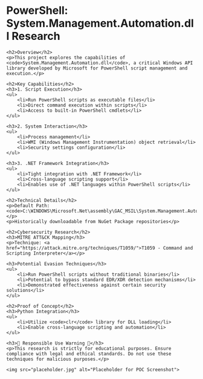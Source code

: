 <!DOCTYPE html>
<html>
<head>
    <title>PowerShell System.Management.Automation.dll Research</title>
</head>
<body>
    <h1>PowerShell: System.Management.Automation.dll Research</h1>

    <h2>Overview</h2>
    <p>This project explores the capabilities of <code>System.Management.Automation.dll</code>, a critical Windows API library developed by Microsoft for PowerShell script management and execution.</p>

    <h2>Key Capabilities</h2>
    <h3>1. Script Execution</h3>
    <ul>
        <li>Run PowerShell scripts as executable files</li>
        <li>Direct command execution within scripts</li>
        <li>Access to built-in PowerShell cmdlets</li>
    </ul>

    <h3>2. System Interaction</h3>
    <ul>
        <li>Process management</li>
        <li>WMI (Windows Management Instrumentation) object retrieval</li>
        <li>Security settings configuration</li>
    </ul>

    <h3>3. .NET Framework Integration</h3>
    <ul>
        <li>Tight integration with .NET Framework</li>
        <li>Cross-language scripting support</li>
        <li>Enables use of .NET languages within PowerShell scripts</li>
    </ul>

    <h2>Technical Details</h2>
    <p>Default Path: <code>C:\WINDOWS\Microsoft.Net\assembly\GAC_MSIL\System.Management.Automation\v4.0_3.0.0.0__31bf3856ad364e35\System.Management.Automation.dll</code></p>
    <p>Historically downloadable from NuGet Package repositories</p>

    <h2>Cybersecurity Research</h2>
    <h3>MITRE ATT&CK Mapping</h3>
    <p>Technique: <a href="https://attack.mitre.org/techniques/T1059/">T1059 - Command and Scripting Interpreter</a></p>

    <h3>Potential Evasion Techniques</h3>
    <ul>
        <li>Run PowerShell scripts without traditional binaries</li>
        <li>Potential to bypass standard EDR/XDR detection mechanisms</li>
        <li>Demonstrated effectiveness against certain security solutions</li>
    </ul>

    <h2>Proof of Concept</h2>
    <h3>Python Integration</h3>
    <ul>
        <li>Utilize <code>clr</code> library for DLL loading</li>
        <li>Enable cross-language scripting and automation</li>
    </ul>

    <h3>🚨 Responsible Use Warning 🚨</h3>
    <p>This research is strictly for educational purposes. Ensure compliance with legal and ethical standards. Do not use these techniques for malicious purposes.</p>

    <img src="placeholder.jpg" alt="Placeholder for POC Screenshot">
</body>
</html>
